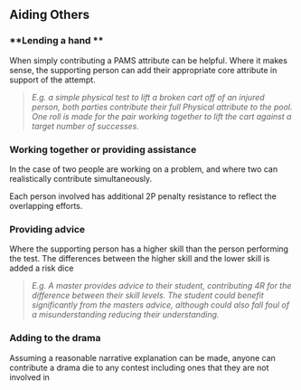 ## **Aiding Others**

### **Lending a hand **

When simply contributing a PAMS attribute can be helpful. Where it makes sense, the supporting person can add their appropriate core attribute in support of the attempt. 

> _E.g. a simple physical test to lift a broken cart off of an injured person, both parties contribute their full Physical attribute to the pool. One roll is made for the pair working together to lift the cart against a target number of successes._

### **Working together or providing assistance**

In the case of two people are working on a problem, and where two can realistically contribute simultaneously.

Each person involved has additional 2P penalty resistance to reflect the overlapping efforts.


### **Providing advice**

Where the supporting person has a higher skill than the person performing the test. The differences between the higher skill and the lower skill is added a risk dice

> _E.g. A master provides advice to their student, contributing 4R for the difference between their skill levels. The student could benefit significantly from the masters advice, although could also fall foul of a misunderstanding reducing their understanding._

### **Adding to the drama** 

Assuming a reasonable narrative explanation can be made, anyone can contribute a drama die to any contest including ones that they are not involved in